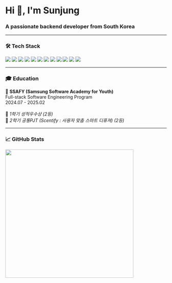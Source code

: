 <h1 align="left">Hi 👋, I'm Sunjung</h1>
<h3 align="left">A passionate backend developer from South Korea</h3>

---

<h3 align="left">🛠️ Tech Stack</h3>
<p align="left">
  <img src="https://img.shields.io/badge/Java-007396?style=flat&logo=java&logoColor=white"/>
  <img src="https://img.shields.io/badge/Spring_Boot-6DB33F?style=flat&logo=spring-boot&logoColor=white"/>
  <img src="https://img.shields.io/badge/MySQL-005C84?style=flat&logo=mysql&logoColor=white"/>
  <img src="https://img.shields.io/badge/Redis-DC382D?style=flat&logo=redis&logoColor=white"/>
  <img src="https://img.shields.io/badge/GitHub-181717?style=flat&logo=github&logoColor=white"/>
  <img src="https://img.shields.io/badge/GitLab-FC6D26?style=flat&logo=gitlab&logoColor=white"/>
  <img src="https://img.shields.io/badge/GitHub_Actions-2088FF?style=flat&logo=github-actions&logoColor=white"/>
  <img src="https://img.shields.io/badge/Nginx-009639?style=flat&logo=nginx&logoColor=white"/>
  <img src="https://img.shields.io/badge/HTML5-E34F26?style=flat&logo=html5&logoColor=white"/>
  <img src="https://img.shields.io/badge/CSS3-1572B6?style=flat&logo=css3&logoColor=white"/>
  <img src="https://img.shields.io/badge/JavaScript-F7DF1E?style=flat&logo=javascript&logoColor=black"/>
  <img src="https://img.shields.io/badge/Docker-2496ED?style=flat&logo=docker&logoColor=white"/>
</p>

---

<h3 align="left">🎓 Education</h3>
<p align="left">
  🏫 <strong>SSAFY (Samsung Software Academy for Youth)</strong><br>
  Full-stack Software Engineering Program<br>
  2024.07 - 2025.02<br><br>
🏅 <em>1학기 성적우수상 (2등)</em><br>
  🏅 <em>2학기 공통PJT (Scentify : 사용자 맞춤 스마트 디퓨져) (2등)</em><br>

---

### 📈 GitHub Stats
<p align="left">
  <img src="https://github-profile-summary-cards.vercel.app/api/cards/profile-details?username=Sunjung-Eo&theme=tokyonight" width="400"/><br>
</p>

